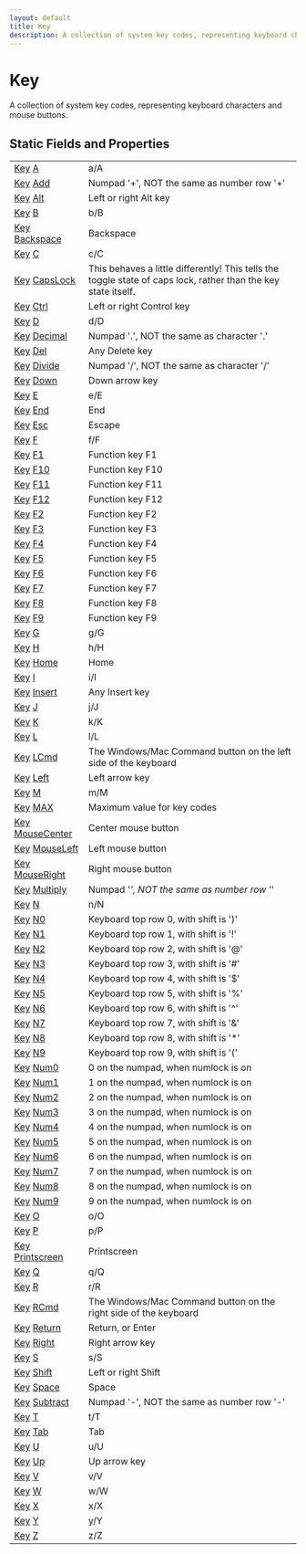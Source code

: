 ```yaml
---
layout: default
title: Key
description: A collection of system key codes, representing keyboard characters and mouse buttons.
---
```

# Key

A collection of system key codes, representing keyboard
characters and mouse buttons.




## Static Fields and Properties

|  |  |
|--|--|
|[Key]({{site.url}}/Pages/Reference/Key.html) [A]({{site.url}}/Pages/Reference/Key/A.html)|a/A|
|[Key]({{site.url}}/Pages/Reference/Key.html) [Add]({{site.url}}/Pages/Reference/Key/Add.html)|Numpad '+', NOT the same as number row '+'|
|[Key]({{site.url}}/Pages/Reference/Key.html) [Alt]({{site.url}}/Pages/Reference/Key/Alt.html)|Left or right Alt key|
|[Key]({{site.url}}/Pages/Reference/Key.html) [B]({{site.url}}/Pages/Reference/Key/B.html)|b/B|
|[Key]({{site.url}}/Pages/Reference/Key.html) [Backspace]({{site.url}}/Pages/Reference/Key/Backspace.html)|Backspace|
|[Key]({{site.url}}/Pages/Reference/Key.html) [C]({{site.url}}/Pages/Reference/Key/C.html)|c/C|
|[Key]({{site.url}}/Pages/Reference/Key.html) [CapsLock]({{site.url}}/Pages/Reference/Key/CapsLock.html)|This behaves a little differently! This tells the toggle state of caps lock, rather than the key state itself.|
|[Key]({{site.url}}/Pages/Reference/Key.html) [Ctrl]({{site.url}}/Pages/Reference/Key/Ctrl.html)|Left or right Control key|
|[Key]({{site.url}}/Pages/Reference/Key.html) [D]({{site.url}}/Pages/Reference/Key/D.html)|d/D|
|[Key]({{site.url}}/Pages/Reference/Key.html) [Decimal]({{site.url}}/Pages/Reference/Key/Decimal.html)|Numpad '.', NOT the same as character '.'|
|[Key]({{site.url}}/Pages/Reference/Key.html) [Del]({{site.url}}/Pages/Reference/Key/Del.html)|Any Delete key|
|[Key]({{site.url}}/Pages/Reference/Key.html) [Divide]({{site.url}}/Pages/Reference/Key/Divide.html)|Numpad '/', NOT the same as character '/'|
|[Key]({{site.url}}/Pages/Reference/Key.html) [Down]({{site.url}}/Pages/Reference/Key/Down.html)|Down arrow key|
|[Key]({{site.url}}/Pages/Reference/Key.html) [E]({{site.url}}/Pages/Reference/Key/E.html)|e/E|
|[Key]({{site.url}}/Pages/Reference/Key.html) [End]({{site.url}}/Pages/Reference/Key/End.html)|End|
|[Key]({{site.url}}/Pages/Reference/Key.html) [Esc]({{site.url}}/Pages/Reference/Key/Esc.html)|Escape|
|[Key]({{site.url}}/Pages/Reference/Key.html) [F]({{site.url}}/Pages/Reference/Key/F.html)|f/F|
|[Key]({{site.url}}/Pages/Reference/Key.html) [F1]({{site.url}}/Pages/Reference/Key/F1.html)|Function key F1|
|[Key]({{site.url}}/Pages/Reference/Key.html) [F10]({{site.url}}/Pages/Reference/Key/F10.html)|Function key F10|
|[Key]({{site.url}}/Pages/Reference/Key.html) [F11]({{site.url}}/Pages/Reference/Key/F11.html)|Function key F11|
|[Key]({{site.url}}/Pages/Reference/Key.html) [F12]({{site.url}}/Pages/Reference/Key/F12.html)|Function key F12|
|[Key]({{site.url}}/Pages/Reference/Key.html) [F2]({{site.url}}/Pages/Reference/Key/F2.html)|Function key F2|
|[Key]({{site.url}}/Pages/Reference/Key.html) [F3]({{site.url}}/Pages/Reference/Key/F3.html)|Function key F3|
|[Key]({{site.url}}/Pages/Reference/Key.html) [F4]({{site.url}}/Pages/Reference/Key/F4.html)|Function key F4|
|[Key]({{site.url}}/Pages/Reference/Key.html) [F5]({{site.url}}/Pages/Reference/Key/F5.html)|Function key F5|
|[Key]({{site.url}}/Pages/Reference/Key.html) [F6]({{site.url}}/Pages/Reference/Key/F6.html)|Function key F6|
|[Key]({{site.url}}/Pages/Reference/Key.html) [F7]({{site.url}}/Pages/Reference/Key/F7.html)|Function key F7|
|[Key]({{site.url}}/Pages/Reference/Key.html) [F8]({{site.url}}/Pages/Reference/Key/F8.html)|Function key F8|
|[Key]({{site.url}}/Pages/Reference/Key.html) [F9]({{site.url}}/Pages/Reference/Key/F9.html)|Function key F9|
|[Key]({{site.url}}/Pages/Reference/Key.html) [G]({{site.url}}/Pages/Reference/Key/G.html)|g/G|
|[Key]({{site.url}}/Pages/Reference/Key.html) [H]({{site.url}}/Pages/Reference/Key/H.html)|h/H|
|[Key]({{site.url}}/Pages/Reference/Key.html) [Home]({{site.url}}/Pages/Reference/Key/Home.html)|Home|
|[Key]({{site.url}}/Pages/Reference/Key.html) [I]({{site.url}}/Pages/Reference/Key/I.html)|i/I|
|[Key]({{site.url}}/Pages/Reference/Key.html) [Insert]({{site.url}}/Pages/Reference/Key/Insert.html)|Any Insert key|
|[Key]({{site.url}}/Pages/Reference/Key.html) [J]({{site.url}}/Pages/Reference/Key/J.html)|j/J|
|[Key]({{site.url}}/Pages/Reference/Key.html) [K]({{site.url}}/Pages/Reference/Key/K.html)|k/K|
|[Key]({{site.url}}/Pages/Reference/Key.html) [L]({{site.url}}/Pages/Reference/Key/L.html)|l/L|
|[Key]({{site.url}}/Pages/Reference/Key.html) [LCmd]({{site.url}}/Pages/Reference/Key/LCmd.html)|The Windows/Mac Command button on the left side of the keyboard|
|[Key]({{site.url}}/Pages/Reference/Key.html) [Left]({{site.url}}/Pages/Reference/Key/Left.html)|Left arrow key|
|[Key]({{site.url}}/Pages/Reference/Key.html) [M]({{site.url}}/Pages/Reference/Key/M.html)|m/M|
|[Key]({{site.url}}/Pages/Reference/Key.html) [MAX]({{site.url}}/Pages/Reference/Key/MAX.html)|Maximum value for key codes|
|[Key]({{site.url}}/Pages/Reference/Key.html) [MouseCenter]({{site.url}}/Pages/Reference/Key/MouseCenter.html)|Center mouse button|
|[Key]({{site.url}}/Pages/Reference/Key.html) [MouseLeft]({{site.url}}/Pages/Reference/Key/MouseLeft.html)|Left mouse button|
|[Key]({{site.url}}/Pages/Reference/Key.html) [MouseRight]({{site.url}}/Pages/Reference/Key/MouseRight.html)|Right mouse button|
|[Key]({{site.url}}/Pages/Reference/Key.html) [Multiply]({{site.url}}/Pages/Reference/Key/Multiply.html)|Numpad '*', NOT the same as number row '*'|
|[Key]({{site.url}}/Pages/Reference/Key.html) [N]({{site.url}}/Pages/Reference/Key/N.html)|n/N|
|[Key]({{site.url}}/Pages/Reference/Key.html) [N0]({{site.url}}/Pages/Reference/Key/N0.html)|Keyboard top row 0, with shift is ')'|
|[Key]({{site.url}}/Pages/Reference/Key.html) [N1]({{site.url}}/Pages/Reference/Key/N1.html)|Keyboard top row 1, with shift is '!'|
|[Key]({{site.url}}/Pages/Reference/Key.html) [N2]({{site.url}}/Pages/Reference/Key/N2.html)|Keyboard top row 2, with shift is '@'|
|[Key]({{site.url}}/Pages/Reference/Key.html) [N3]({{site.url}}/Pages/Reference/Key/N3.html)|Keyboard top row 3, with shift is '#'|
|[Key]({{site.url}}/Pages/Reference/Key.html) [N4]({{site.url}}/Pages/Reference/Key/N4.html)|Keyboard top row 4, with shift is '$'|
|[Key]({{site.url}}/Pages/Reference/Key.html) [N5]({{site.url}}/Pages/Reference/Key/N5.html)|Keyboard top row 5, with shift is '%'|
|[Key]({{site.url}}/Pages/Reference/Key.html) [N6]({{site.url}}/Pages/Reference/Key/N6.html)|Keyboard top row 6, with shift is '^'|
|[Key]({{site.url}}/Pages/Reference/Key.html) [N7]({{site.url}}/Pages/Reference/Key/N7.html)|Keyboard top row 7, with shift is '&'|
|[Key]({{site.url}}/Pages/Reference/Key.html) [N8]({{site.url}}/Pages/Reference/Key/N8.html)|Keyboard top row 8, with shift is '*'|
|[Key]({{site.url}}/Pages/Reference/Key.html) [N9]({{site.url}}/Pages/Reference/Key/N9.html)|Keyboard top row 9, with shift is '('|
|[Key]({{site.url}}/Pages/Reference/Key.html) [Num0]({{site.url}}/Pages/Reference/Key/Num0.html)|0 on the numpad, when numlock is on|
|[Key]({{site.url}}/Pages/Reference/Key.html) [Num1]({{site.url}}/Pages/Reference/Key/Num1.html)|1 on the numpad, when numlock is on|
|[Key]({{site.url}}/Pages/Reference/Key.html) [Num2]({{site.url}}/Pages/Reference/Key/Num2.html)|2 on the numpad, when numlock is on|
|[Key]({{site.url}}/Pages/Reference/Key.html) [Num3]({{site.url}}/Pages/Reference/Key/Num3.html)|3 on the numpad, when numlock is on|
|[Key]({{site.url}}/Pages/Reference/Key.html) [Num4]({{site.url}}/Pages/Reference/Key/Num4.html)|4 on the numpad, when numlock is on|
|[Key]({{site.url}}/Pages/Reference/Key.html) [Num5]({{site.url}}/Pages/Reference/Key/Num5.html)|5 on the numpad, when numlock is on|
|[Key]({{site.url}}/Pages/Reference/Key.html) [Num6]({{site.url}}/Pages/Reference/Key/Num6.html)|6 on the numpad, when numlock is on|
|[Key]({{site.url}}/Pages/Reference/Key.html) [Num7]({{site.url}}/Pages/Reference/Key/Num7.html)|7 on the numpad, when numlock is on|
|[Key]({{site.url}}/Pages/Reference/Key.html) [Num8]({{site.url}}/Pages/Reference/Key/Num8.html)|8 on the numpad, when numlock is on|
|[Key]({{site.url}}/Pages/Reference/Key.html) [Num9]({{site.url}}/Pages/Reference/Key/Num9.html)|9 on the numpad, when numlock is on|
|[Key]({{site.url}}/Pages/Reference/Key.html) [O]({{site.url}}/Pages/Reference/Key/O.html)|o/O|
|[Key]({{site.url}}/Pages/Reference/Key.html) [P]({{site.url}}/Pages/Reference/Key/P.html)|p/P|
|[Key]({{site.url}}/Pages/Reference/Key.html) [Printscreen]({{site.url}}/Pages/Reference/Key/Printscreen.html)|Printscreen|
|[Key]({{site.url}}/Pages/Reference/Key.html) [Q]({{site.url}}/Pages/Reference/Key/Q.html)|q/Q|
|[Key]({{site.url}}/Pages/Reference/Key.html) [R]({{site.url}}/Pages/Reference/Key/R.html)|r/R|
|[Key]({{site.url}}/Pages/Reference/Key.html) [RCmd]({{site.url}}/Pages/Reference/Key/RCmd.html)|The Windows/Mac Command button on the right side of the keyboard|
|[Key]({{site.url}}/Pages/Reference/Key.html) [Return]({{site.url}}/Pages/Reference/Key/Return.html)|Return, or Enter|
|[Key]({{site.url}}/Pages/Reference/Key.html) [Right]({{site.url}}/Pages/Reference/Key/Right.html)|Right arrow key|
|[Key]({{site.url}}/Pages/Reference/Key.html) [S]({{site.url}}/Pages/Reference/Key/S.html)|s/S|
|[Key]({{site.url}}/Pages/Reference/Key.html) [Shift]({{site.url}}/Pages/Reference/Key/Shift.html)|Left or right Shift|
|[Key]({{site.url}}/Pages/Reference/Key.html) [Space]({{site.url}}/Pages/Reference/Key/Space.html)|Space|
|[Key]({{site.url}}/Pages/Reference/Key.html) [Subtract]({{site.url}}/Pages/Reference/Key/Subtract.html)|Numpad '-', NOT the same as number row '-'|
|[Key]({{site.url}}/Pages/Reference/Key.html) [T]({{site.url}}/Pages/Reference/Key/T.html)|t/T|
|[Key]({{site.url}}/Pages/Reference/Key.html) [Tab]({{site.url}}/Pages/Reference/Key/Tab.html)|Tab|
|[Key]({{site.url}}/Pages/Reference/Key.html) [U]({{site.url}}/Pages/Reference/Key/U.html)|u/U|
|[Key]({{site.url}}/Pages/Reference/Key.html) [Up]({{site.url}}/Pages/Reference/Key/Up.html)|Up arrow key|
|[Key]({{site.url}}/Pages/Reference/Key.html) [V]({{site.url}}/Pages/Reference/Key/V.html)|v/V|
|[Key]({{site.url}}/Pages/Reference/Key.html) [W]({{site.url}}/Pages/Reference/Key/W.html)|w/W|
|[Key]({{site.url}}/Pages/Reference/Key.html) [X]({{site.url}}/Pages/Reference/Key/X.html)|x/X|
|[Key]({{site.url}}/Pages/Reference/Key.html) [Y]({{site.url}}/Pages/Reference/Key/Y.html)|y/Y|
|[Key]({{site.url}}/Pages/Reference/Key.html) [Z]({{site.url}}/Pages/Reference/Key/Z.html)|z/Z|


